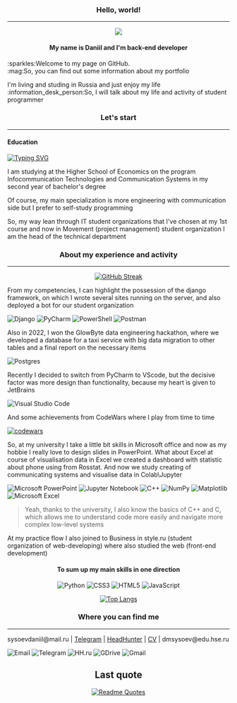 <div align='center'>
    <h3>Hello, world!</h3>
    <hr>
    <img src='https://media2.giphy.com/media/3pZipqyo1sqHDfJGtz/giphy.gif?cid=ecf05e47fpeao467j72exq35qrbeyny9yw2atb7vynydgvqc&rid=giphy.gif&ct=g'>
    <h4>My name is Daniil and I'm back-end developer</h4>
</div>
<p>:sparkles:Welcome to my page on GitHub.<br>:mag:So, you can find out some information about my portfolio</p>
<p>I'm living and studing in Russia and just enjoy my life<br>
:information_desk_person:So, I will talk about my life and activity of student programmer</p>
<h3 align='center'>Let's start</h3>
<hr>
<h4>Education</h4>

[![Typing SVG](https://readme-typing-svg.herokuapp.com?color=%2336BCF7&lines=HSE+ITCS+student)](https://git.io/typing-svg)

<p>I am studying at the Higher School of Economics on the program Infocommunication Technologies and Communication Systems in my second year of bachelor's degree</p>
<p>Of course, my main specialization is more engineering with communication side but I prefer to self-study programming</p>
<p>So, my way lean through IT student organizations that I've chosen at my 1st course and now in Movement (project management) student organization I am the head of the technical department</p>
<div align='center'>
    <h3>About my experience and activity</h3>
    <hr>
    
[![GitHub Streak](http://github-readme-streak-stats.herokuapp.com?user=DaniilSysoev&theme=blood-dark&hide_border=true&border_radius=30&date_format=j%20M%5B%20Y%5D)](https://git.io/streak-stats)

</div>

<p>From my competencies, I can highlight the possession of the django framework, on which I wrote several sites running on the server, and also deployed a bot for our student organization</p>

![Django](https://img.shields.io/badge/django-%23092E20.svg?style=for-the-badge&logo=django&logoColor=white)
![PyCharm](https://img.shields.io/badge/pycharm-143?style=for-the-badge&logo=pycharm&logoColor=black&color=black&labelColor=green)
![PowerShell](https://img.shields.io/badge/PowerShell-%235391FE.svg?style=for-the-badge&logo=powershell&logoColor=white)
![Postman](https://img.shields.io/badge/Postman-FF6C37?style=for-the-badge&logo=postman&logoColor=white)

<p>Also in 2022, I won the GlowByte data engineering hackathon, where we developed a database for a taxi service with big data migration to other tables and a final report on the necessary items</p>

![Postgres](https://img.shields.io/badge/postgres-%23316192.svg?style=for-the-badge&logo=postgresql&logoColor=white)

<p>Recently I decided to switch from PyCharm to VScode, but the decisive factor was more design than functionality, because my heart is given to JetBrains</p>

![Visual Studio Code](https://img.shields.io/badge/Visual%20Studio%20Code-0078d7.svg?style=for-the-badge&logo=visual-studio-code&logoColor=white)

<p>And some achievements from CodeWars where I play from time to time</p>

[![codewars](https://www.codewars.com/users/dinl/badges/large)](https://www.codewars.com/users/dinl)

<p>So, at my university I take a little bit skills in Microsoft office and now as my hobbie I really love to design slides in PowerPoint. What about Excel at course of visualisation data in Excel we created a dashboard with statistic about phone using from Rosstat. And now we study creating of communicating systems and visualise data in Colab\Jupyter</p>

![Microsoft PowerPoint](https://img.shields.io/badge/Microsoft_PowerPoint-B7472A?style=for-the-badge&logo=microsoft-powerpoint&logoColor=white)
![Jupyter Notebook](https://img.shields.io/badge/jupyter-%23FA0F00.svg?style=for-the-badge&logo=jupyter&logoColor=white)
![C++](https://img.shields.io/badge/c++-%2300599C.svg?style=for-the-badge&logo=c%2B%2B&logoColor=white)
![NumPy](https://img.shields.io/badge/numpy-%23013243.svg?style=for-the-badge&logo=numpy&logoColor=white)
![Matplotlib](https://img.shields.io/badge/Matplotlib-%23ffffff.svg?style=for-the-badge&logo=Matplotlib&logoColor=black)
![Microsoft Excel](https://img.shields.io/badge/Microsoft_Excel-217346?style=for-the-badge&logo=microsoft-excel&logoColor=white)

> Yeah, thanks to the university, I also know the basics of C++ and C, which allows me to understand code more easily and navigate more complex low-level systems 

<p>At my practice flow I also joined to Business in style.ru (student organization of web-developing) where also studied the web (front-end development)</p>


<div align='center'>
<h4>To sum up my main skills in one direction</h4>

![Python](https://img.shields.io/badge/python-3670A0?style=for-the-badge&logo=python&logoColor=ffdd54)
![CSS3](https://img.shields.io/badge/css3-%231572B6.svg?style=for-the-badge&logo=css3&logoColor=white)
![HTML5](https://img.shields.io/badge/html5-%23E34F26.svg?style=for-the-badge&logo=html5&logoColor=white)
![JavaScript](https://img.shields.io/badge/javascript-%23323330.svg?style=for-the-badge&logo=javascript&logoColor=%23F7DF1E)

[![Top Langs](https://github-readme-stats.vercel.app/api/top-langs/?username=DaniilSysoev&layout=compact)](https://github.com/DaniilSysoev/github-readme-stats)

</div>
<h3 align='center'>Where you can find me</h3>
<hr>

<p><a>sysoevdaniil@mail.ru</a> | <a href='https://t.me/dmsysoev'>Telegram</a> | <a href='https://hh.ru/resume/14eb42c6ff0adf33a50039ed1f3577587a5644'>HeadHunter</a> | <a href='https://drive.google.com/file/d/1VKneNGz1zysfCD9-R3RdehRKb5_MXtqG/view?usp=share_link'>CV</a> | <a>dmsysoev@edu.hse.ru</a></p>
    
![Email](https://img.shields.io/badge/Mail.Ru-2CA5E0?style=for-the-badge&logo=Mail.Ru&logoColor=yellow)
![Telegram](https://img.shields.io/badge/Telegram-2CA5E0?style=for-the-badge&logo=telegram&logoColor=white)
![HH.ru](https://img.shields.io/badge/HH-HeadHunter-red?style=for-the-badge)
![GDrive](https://img.shields.io/badge/GDrive-green?style=for-the-badge&logo=GoogleDrive&logoColor=white)
![Gmail](https://img.shields.io/badge/Gmail-red?style=for-the-badge&logo=Gmail&logoColor=white)

<div align='center'>
    <h2>Last quote</h2>
    
[![Readme Quotes](https://quotes-github-readme.vercel.app/api?type=vertical&theme=dark)](https://github.com/piyushsuthar/github-readme-quotes)

</div>
